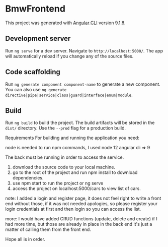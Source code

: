 # BmwFrontend

This project was generated with [Angular CLI](https://github.com/angular/angular-cli) version 9.1.8.

## Development server

Run `ng serve` for a dev server. Navigate to `http://localhost:5000/`. The app will automatically reload if you change any of the source files.

## Code scaffolding

Run `ng generate component component-name` to generate a new component. You can also use `ng generate directive|pipe|service|class|guard|interface|enum|module`.

## Build

Run `ng build` to build the project. The build artifacts will be stored in the `dist/` directory. Use the `--prod` flag for a production build.


Requirements For building and running the application you need:

node is needed to run npm commands, I used node 12
angular cli => 9

The back must be running in order to access the service.

1. download the source code to your local machine.
2. go to the root of the project and run npm install to download dependencies.
3. use npm start to run the project or ng serve
4. access the project on localhost:5000/cars to view list of cars.

note: I added a login and register page, it does not feel right to write a front end without those, 
if it was not needed apologies, so please register your login credentials at first and then login so you can access the list.

more: I would have added CRUD functions (update, delete and create) if I had more time, but those are already in place in the back end
it's just a matter of calling them from the front end.

Hope all is in order.